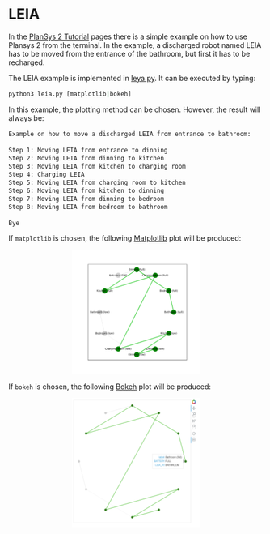 # LEIA

In the [PlanSys 2
Tutorial](https://intelligentroboticslab.gsyc.urjc.es/ros2_planning_system.github.io/tutorials/docs/terminal_usage.html)
pages there is a simple example on how to use Plansys 2 from the terminal. In
the example, a discharged robot named LEIA has to be moved from the entrance of
the bathroom, but first it has to be recharged. 

The LEIA example is implemented in [leya.py](./leia.py). It can be executed by
typing:

```sh
python3 leia.py [matplotlib|bokeh]
```

In this example, the plotting method can be chosen. However, the result will
always be:

```
Example on how to move a discharged LEIA from entrance to bathroom:

Step 1: Moving LEIA from entrance to dinning
Step 2: Moving LEIA from dinning to kitchen
Step 3: Moving LEIA from kitchen to charging room
Step 4: Charging LEIA
Step 5: Moving LEIA from charging room to kitchen
Step 6: Moving LEIA from kitchen to dinning
Step 7: Moving LEIA from dinning to bedroom
Step 8: Moving LEIA from bedroom to bathroom

Bye
```

If `matplotlib` is chosen, the following
[Matplotlib](https://matplotlib.org/stable/index.html) plot will be produced:

<p align="center"><span title="Diagram showing all possible LEIA states and
actions (LEIA domain) and the chosen path to achieve the desired goal"><a href="./leia.svg"><img
src="./leia.svg" width="50%" /></a></span></p>

If `bokeh` is chosen, the following
[Bokeh](https://docs.bokeh.org/en/latest/index.html) plot will be produced:

<p align="center"><span title="Diagram showing all possible LEIA states and
actions (LEIA domain) and the chosen path to achieve the desired goal"><a href="./leia_bokeh.png"><img
src="./leia_bokeh.png" width="50%" /></a></span></p>
